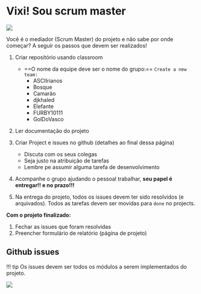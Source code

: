 # Vixi! Sou scrum master

[![](https://imgs.xkcd.com/comics/estimating_time.png)](https://xkcd.com/1658/)

Você é o mediador (Scrum Master) do projeto e não sabe por onde começar? A seguir os passos que devem ser realizados!

1. Criar repositório usando classroom
   - ==O nome da equipe deve ser o nome do grupo:== `Create a new team:`
      - ASCIIrianos
      - Bosque     
      - Camarão    
      - djkhaled   
      - Elefante   
      - FURBY10111 
      - GolDoVasco 

2. Ler documentação do projeto
3. Criar Project e issues no github (detalhes ao final dessa página)
    - Discuta com os seus colegas
    - Seja justo na atribuição de tarefas
    - Lembre pe assumir alguma tarefa de desenvolvimento
4. Acompanhe o grupo ajudando o pessoal trabalhar, **seu papel é entregar!! e no prazo!!!** 
5. Na entrega do projeto, todos os issues devem ter sido resolvidos (e arquivados). Todos as tarefas devem ser movidas para `done` no projects.

**Com o projeto finalizado:**

1. Fechar as issues que foram resolvidas
1. Preencher formulário de relatório (página de projeto)

## Github issues

!!! tip
    Os issues devem ser todos os módulos a serem implementados do projeto.

![](figs/C-3-issues.gif)


